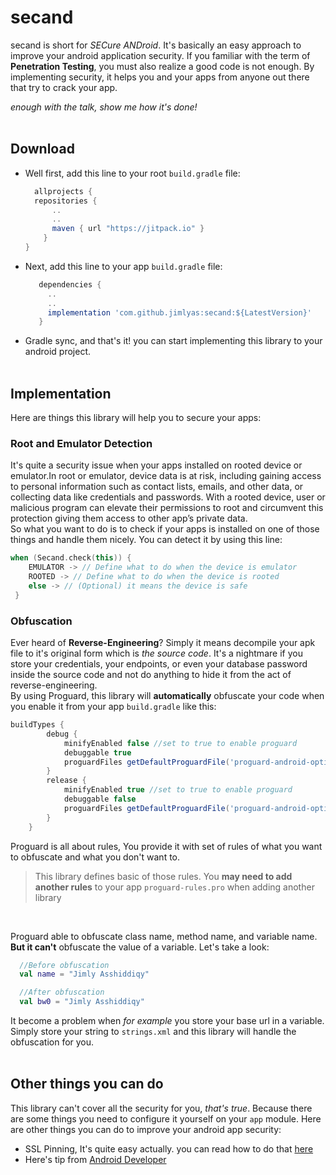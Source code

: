 # secand
secand is short for *SECure ANDroid*. It's basically an easy approach to improve your android application security. If you familiar with the term of **Penetration Testing**, you must also realize a good code is not enough. By implementing security, it helps you and your apps from anyone out there that try to crack your app.
<br/>

*enough with the talk, show me how it's done!*
<br/><br/>

## Download
- Well first, add this line to your root `build.gradle` file:
  ```gradle
    allprojects {
    repositories {
        ..
        ..
        maven { url "https://jitpack.io" }
      }
  }
  ```
 - Next, add this line to your app `build.gradle` file:
   ```gradle
      dependencies {
        ..
        ..
        implementation 'com.github.jimlyas:secand:${LatestVersion}'
      }
   ```
 - Gradle sync, and that's it! you can start implementing this library to your android project.
<br/><br/>

## Implementation
Here are things this library will help you to secure your apps:

### Root and Emulator Detection
It's quite a security issue when your apps installed on rooted device or emulator.In root or emulator, device data is at risk, including gaining access to personal information such as contact lists, emails, and other data, or collecting data like credentials and passwords. With a rooted device, user or malicious program can elevate their permissions to root and circumvent this protection giving them access to other app’s private data.<br/>
So what you want to do is to check if your apps is installed on one of those things and handle them nicely. You can detect it by using this line:
```kotlin
when (Secand.check(this)) {
    EMULATOR -> // Define what to do when the device is emulator
    ROOTED -> // Define what to do when the device is rooted
    else -> // (Optional) it means the device is safe
 }
```
### Obfuscation
Ever heard of **Reverse-Engineering**? Simply it means decompile your apk file to it's original form which is *the source code*. It's a nightmare if you store your credentials, your endpoints, or even your database password inside the source code and not do anything to hide it from the act of reverse-engineering.<br/>
By using Proguard, this library will **automatically** obfuscate your code when you enable it from your app `build.gradle` like this:
```gradle
buildTypes {
        debug {
            minifyEnabled false //set to true to enable proguard
            debuggable true
            proguardFiles getDefaultProguardFile('proguard-android-optimize.txt'), 'proguard-rules.pro'
        }
        release {
            minifyEnabled true //set to true to enable proguard
            debuggable false
            proguardFiles getDefaultProguardFile('proguard-android-optimize.txt'), 'proguard-rules.pro'
        }
    }
```
Proguard is all about rules, You provide it with set of rules of what you want to obfuscate and what you don't want to. 
> This library defines basic of those rules. You **may need to add another rules** to your app `proguard-rules.pro` when adding another library  
<br/>

 Proguard able to obfuscate class name, method name, and variable name. **But it can't** obfuscate the value of a variable. Let's take a look:
 ```kotlin
   //Before obfuscation
   val name = "Jimly Asshiddiqy"

   //After obfuscation
   val bw0 = "Jimly Asshiddiqy"
  ```
  It become a problem when *for example* you store your base url in a variable. Simply store your string to `strings.xml` and this library will handle the obfuscation for you.
  <br/><br/>
  
  ## Other things you can do
  This library can't cover all the security for you, *that's true*. Because there are some things you need to configure it yourself on your `app` module. Here are other things   you can do to improve your android app security: 
  - SSL Pinning, It's quite easy actually. you can read how to do that [here](https://www.netguru.com/codestories/3-ways-how-to-implement-certificate-pinning-on-android)
  - Here's tip from [Android Developer](https://developer.android.com/training/articles/security-tips)
